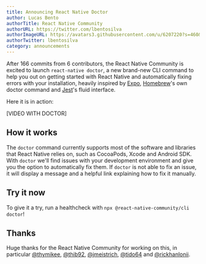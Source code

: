 ```yaml
---
title: Announcing React Native Doctor
author: Lucas Bento
authorTitle: React Native Community
authorURL: https://twitter.com/lbentosilva
authorImageURL: https://avatars3.githubusercontent.com/u/6207220?s=460&v=4
authorTwitter: lbentosilva
category: announcements
---
```


After 166 commits from 6 contributors, the React Native Community is excited to launch `react-native doctor`, a new brand-new CLI command to help you out on getting started with React Native and automatically fixing errors with your installation, heavily inspired by [Expo](https://expo.io/), [Homebrew](https://brew.sh/)'s own doctor command and [Jest](https://jestjs.io/)'s fluid interface.

Here it is in action:

[VIDEO WITH DOCTOR]

## How it works

The `doctor` command currently supports most of the software and libraries that React Native relies on, such as CocoaPods, Xcode and Android SDK. With `doctor` we'll find issues with your development environment and give you the option to automatically fix them. If `doctor` is not able to fix an issue, it will display a message and a helpful link explaining how to fix it manually.

## Try it now

To give it a try, run a healthcheck with `npx @react-native-community/cli doctor`!

## Thanks

Huge thanks for the React Native Community for working on this, in particular [@thymikee](https://github.com/thymikee), [@thib92](https://github.com/thib92), [@jmeistrich](https://github.com/jmeistrich), [@tido64](https://github.com/tido64) and [@rickhanlonii](https://github.com/rickhanlonii).
